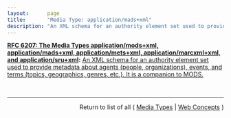```yaml
---
layout:      page
title:       "Media Type: application/mads+xml"
description: "An XML schema for an authority element set used to provide metadata about agents (people, organizations), events, and terms (topics, geographics, genres, etc.). It is a companion to MODS."
---
```


**[RFC 6207: The Media Types application/mods+xml, application/mads+xml, application/mets+xml, application/marcxml+xml, and application/sru+xml](/specs/IETF/RFC/6207 "This document specifies media types for the following formats: MODS (Metadata Object Description Schema), MADS (Metadata Authority Description Schema), METS (Metadata Encoding and Transmission Standard), MARCXML (MARC21 XML Schema), and the SRU (Search/Retrieve via URL Response Format) protocol response XML schema. These are all XML schemas providing representations of various forms of information including metadata and search results."):** [An XML schema for an authority element set used to provide metadata about agents (people, organizations), events, and terms (topics, geographics, genres, etc.). It is a companion to MODS.](http://tools.ietf.org/html/rfc6207#section-3 "Read documentation for Media Type &#34;application/mads+xml&#34;")

<br/>
<hr/>

<p style="text-align: right">Return to list of all ( <a href="../media-types">Media Types</a> | <a href="../">Web Concepts</a> )</p>